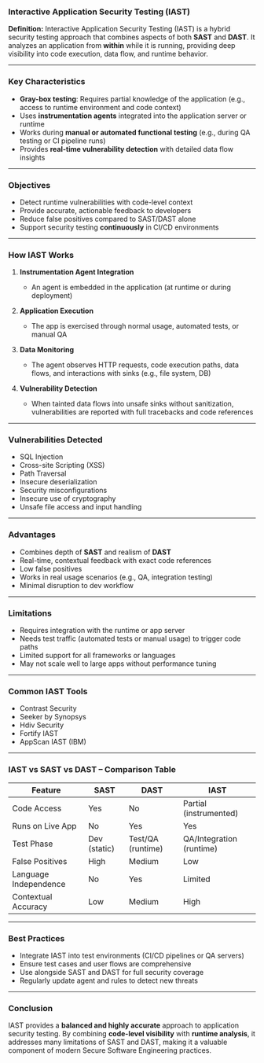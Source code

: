### Interactive Application Security Testing (IAST)

**Definition:**
Interactive Application Security Testing (IAST) is a hybrid security testing approach that combines aspects of both **SAST** and **DAST**. It analyzes an application from **within** while it is running, providing deep visibility into code execution, data flow, and runtime behavior.

---

### Key Characteristics

* **Gray-box testing**: Requires partial knowledge of the application (e.g., access to runtime environment and code context)
* Uses **instrumentation agents** integrated into the application server or runtime
* Works during **manual or automated functional testing** (e.g., during QA testing or CI pipeline runs)
* Provides **real-time vulnerability detection** with detailed data flow insights

---

### Objectives

* Detect runtime vulnerabilities with code-level context
* Provide accurate, actionable feedback to developers
* Reduce false positives compared to SAST/DAST alone
* Support security testing **continuously** in CI/CD environments

---

### How IAST Works

1. **Instrumentation Agent Integration**

   * An agent is embedded in the application (at runtime or during deployment)

2. **Application Execution**

   * The app is exercised through normal usage, automated tests, or manual QA

3. **Data Monitoring**

   * The agent observes HTTP requests, code execution paths, data flows, and interactions with sinks (e.g., file system, DB)

4. **Vulnerability Detection**

   * When tainted data flows into unsafe sinks without sanitization, vulnerabilities are reported with full tracebacks and code references

---

### Vulnerabilities Detected

* SQL Injection
* Cross-site Scripting (XSS)
* Path Traversal
* Insecure deserialization
* Security misconfigurations
* Insecure use of cryptography
* Unsafe file access and input handling

---

### Advantages

* Combines depth of **SAST** and realism of **DAST**
* Real-time, contextual feedback with exact code references
* Low false positives
* Works in real usage scenarios (e.g., QA, integration testing)
* Minimal disruption to dev workflow

---

### Limitations

* Requires integration with the runtime or app server
* Needs test traffic (automated tests or manual usage) to trigger code paths
* Limited support for all frameworks or languages
* May not scale well to large apps without performance tuning

---

### Common IAST Tools

* Contrast Security
* Seeker by Synopsys
* Hdiv Security
* Fortify IAST
* AppScan IAST (IBM)

---

### IAST vs SAST vs DAST – Comparison Table

| Feature               | SAST         | DAST              | IAST                     |
| --------------------- | ------------ | ----------------- | ------------------------ |
| Code Access           | Yes          | No                | Partial (instrumented)   |
| Runs on Live App      | No           | Yes               | Yes                      |
| Test Phase            | Dev (static) | Test/QA (runtime) | QA/Integration (runtime) |
| False Positives       | High         | Medium            | Low                      |
| Language Independence | No           | Yes               | Limited                  |
| Contextual Accuracy   | Low          | Medium            | High                     |

---

### Best Practices

* Integrate IAST into test environments (CI/CD pipelines or QA servers)
* Ensure test cases and user flows are comprehensive
* Use alongside SAST and DAST for full security coverage
* Regularly update agent and rules to detect new threats

---

### Conclusion

IAST provides a **balanced and highly accurate** approach to application security testing. By combining **code-level visibility** with **runtime analysis**, it addresses many limitations of SAST and DAST, making it a valuable component of modern Secure Software Engineering practices.
